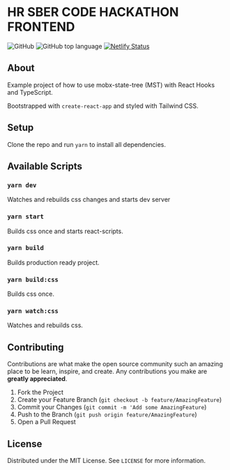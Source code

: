 # HR SBER CODE HACKATHON FRONTEND

![GitHub](https://img.shields.io/github/license/impulse/react-hooks-mobx-state-tree)
<img alt="GitHub top language" src="https://img.shields.io/github/languages/top/impulse/react-hooks-mobx-state-tree.svg">
[![Netlify Status](https://api.netlify.com/api/v1/badges/18536c2a-e013-485c-b7eb-33c6c7b32c88/deploy-status)](https://app.netlify.com/sites/react-hooks-mobx-state-tree/deploys)
## About

Example project of how to use mobx-state-tree (MST) with React Hooks and TypeScript.

Bootstrapped with `create-react-app` and styled with Tailwind CSS.

## Setup

Clone the repo and run `yarn` to install all dependencies.

## Available Scripts

### `yarn dev`

Watches and rebuilds css changes and starts dev server<br>

### `yarn start`

Builds css once and starts react-scripts.<br>

### `yarn build`

Builds production ready project.<br>

### `yarn build:css`

Builds css once.<br>

### `yarn watch:css`

Watches and rebuilds css.<br>

## Contributing

Contributions are what make the open source community such an amazing place to be learn, inspire, and create. Any contributions you make are **greatly appreciated**.

1. Fork the Project
2. Create your Feature Branch (`git checkout -b feature/AmazingFeature`)
3. Commit your Changes (`git commit -m 'Add some AmazingFeature`)
4. Push to the Branch (`git push origin feature/AmazingFeature`)
5. Open a Pull Request

## License

Distributed under the MIT License. See `LICENSE` for more information.
